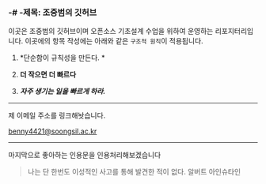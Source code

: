 ### -# -제목: 조중범의 깃허브

이곳은 조중범의 깃허브이며 오픈소스 기초설계 수업을 위하여 운영하는 리포지터리입니다. 이곳에의 항목 작성에는 아래와 같은 `구조적 원칙`이 적용됩니다.

1. *단순함이 규칙성을 만든다. *

2. **더 작으면 더 빠르다**

3. ***자주 생기는 일을 빠르게 하라.***

---
제 이메일 주소를 링크해놧습니다.

<benny4421@soongsil.ac.kr>

***

마지막으로 좋아하는 인용문을 인용처리해보겠습니다

>나는 단 한번도 이성적인 사고를 통해 발견한 적이 없다. 알버트 아인슈타인

